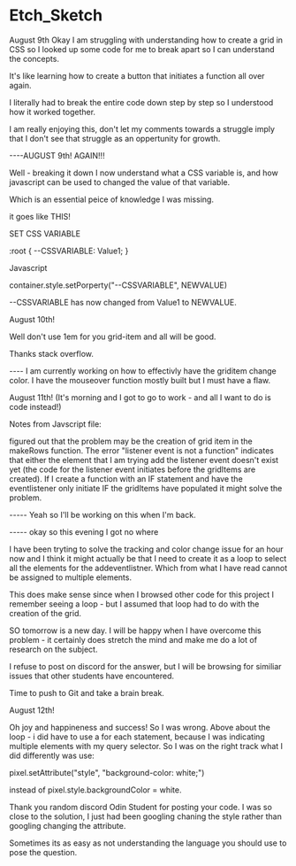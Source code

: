 # Etch_Sketch

August 9th
Okay I am struggling with understanding how to create a grid in CSS so I looked up some code for me to break apart so I can understand the concepts.

It's like learning how to create a button that initiates a function all over again.

I literally had to break the entire code down step by step so I understood how it worked together.

I am really enjoying this, don't let my comments towards a struggle imply that I don't see that struggle as an oppertunity for growth.

----AUGUST 9th! AGAIN!!!

Well - breaking it down I now understand what a CSS variable is, and how javascript can be used to changed the value of that variable.

Which is an essential peice of knowledge I was missing.

it goes like THIS!

SET CSS VARIABLE

:root {
--CSSVARIABLE: Value1;
}

Javascript

container.style.setPorperty("--CSSVARIABLE", NEWVALUE)

--CSSVARIABLE has now changed from Value1 to NEWVALUE.

August 10th!

Well don't use 1em for you grid-item and all will be good.

Thanks stack overflow.

---- I am currently working on how to effectivly have the griditem change color. I have the mouseover function mostly built but I must have a flaw.

August 11th! (It's morning and I got to go to work - and all I want to do is code instead!)

Notes from Javscript file:

figured out that the problem may be the creation of grid item
in the makeRows function. The error "listener event is not a function" indicates that either the element that I am trying add the listener event doesn't exist yet (the code for the listener event initiates before the gridItems are created). If I create a function with an IF statement and have the eventlistener only initiate IF the gridItems have populated it might solve the problem.

----- Yeah so I'll be working on this when I'm back.

----- okay so this evening I got no where

I have been tryting to solve the tracking and color change issue for an hour now and I think it might actually be that I need to create it as a loop to select all the elements for the addeventlistner. Which from what I have read cannot be assigned to multiple elements.

This does make sense since when I browsed other code for this project I remember seeing a loop - but I assumed that loop had to do with the creation of the grid.

SO tomorrow is a new day. I will be happy when I have overcome this problem - it certainly does stretch the mind and make me do a lot of research on the subject.

I refuse to post on discord for the answer, but I will be browsing for similiar issues that other students have encountered.

Time to push to Git and take a brain break.

August 12th!

Oh joy and happineness and success! So I was wrong. Above about the loop - i did have to use a for each statement, because I was indicating multiple elements with my query selector. So I was on the right track what I did differently was use:

pixel.setAttribute("style", "background-color: white;")

instead of pixel.style.backgroundColor = white.

Thank you random discord Odin Student for posting your code. I was so close to the solution, I just had been googling chaning the style rather than googling changing the attribute.

Sometimes its as easy as not understanding the language you should use to pose the question.
